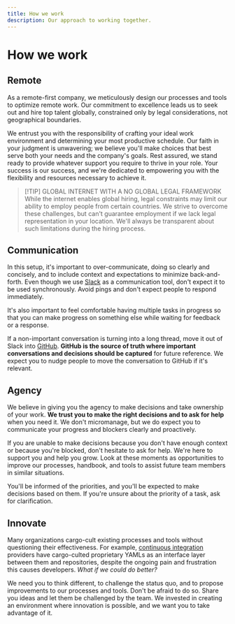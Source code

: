 ```yaml
---
title: How we work
description: Our approach to working together.
---
```


# How we work

## Remote

As a remote-first company, we meticulously design our processes and tools to optimize remote work. Our commitment to excellence leads us to seek out and hire top talent globally, constrained only by legal considerations, not geographical boundaries.

We entrust you with the responsibility of crafting your ideal work environment and determining your most productive schedule. Our faith in your judgment is unwavering; we believe you'll make choices that best serve both your needs and the company's goals. Rest assured, we stand ready to provide whatever support you require to thrive in your role. Your success is our success, and we're dedicated to empowering you with the flexibility and resources necessary to achieve it.

> [!TIP] GLOBAL INTERNET WITH A NO GLOBAL LEGAL FRAMEWORK
> While the internet enables global hiring, legal constraints may limit our ability to employ people from certain countries. We strive to overcome these challenges, but can't guarantee employment if we lack legal representation in your location. We'll always be transparent about such limitations during the hiring process.

## Communication

In this setup, it's important to over-communicate, doing so clearly and concisely, and to include context and expectations to minimize back-and-forth. Even though we use [Slack](https://slack.com) as a communication tool, don't expect it to be used synchronously. Avoid pings and don't expect people to respond immediately.

It's also important to feel comfortable having multiple tasks in progress so that you can make progress on something else while waiting for feedback or a response.

If a non-important conversation is turning into a long thread, move it out of Slack into [GitHub](https://github.com/tuist). **GitHub is the source of truth where important conversations and decisions should be captured** for future reference. We expect you to nudge people to move the conversation to GitHub if it's relevant.

## Agency

We believe in giving you the agency to make decisions and take ownership of your work. **We trust you to make the right decisions and to ask for help** when you need it. We don't micromanage, but we do expect you to communicate your progress and blockers clearly and proactively.

If you are unable to make decisions because you don't have enough context or because you're blocked, don't hesitate to ask for help. We're here to support you and help you grow. Look at these moments as opportunities to improve our processes, handbook, and tools to assist future team members in similar situations.

You'll be informed of the priorities, and you'll be expected to make decisions based on them. If you're unsure about the priority of a task, ask for clarification.

## Innovate

Many organizations cargo-cult existing processes and tools without questioning their effectiveness.
For example, [continuous integration](https://en.wikipedia.org/wiki/Continuous_integration) providers have cargo-culted proprietary YAMLs as an interface layer between them and repositories, despite the ongoing pain and frustration this causes developers.
*What if we could do better?*

We need you to think different, to challenge the status quo, and to propose improvements to our processes and tools. 
Don't be afraid to do so.
Share you ideas and let them be challenged by the team.
We invested in creating an environment where innovation is possible,
and we want you to take advantage of it.
